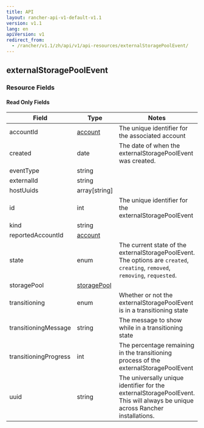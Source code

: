 ```yaml
---
title: API
layout: rancher-api-v1-default-v1.1
version: v1.1
lang: en
apiVersion: v1
redirect_from:
  - /rancher/v1.1/zh/api/v1/api-resources/externalStoragePoolEvent/
---
```


## externalStoragePoolEvent



### Resource Fields


#### Read Only Fields

Field | Type   | Notes
---|---|---
accountId | [account]({{site.baseurl}}/rancher/{{page.version}}/{{page.lang}}/api/{{page.apiVersion}}/api-resources/account/)  | The unique identifier for the associated account
created | date  | The date of when the externalStoragePoolEvent was created.
eventType | string  | 
externalId | string  | 
hostUuids | array[string]  | 
id | int  | The unique identifier for the externalStoragePoolEvent
kind | string  | 
reportedAccountId | [account]({{site.baseurl}}/rancher/{{page.version}}/{{page.lang}}/api/{{page.apiVersion}}/api-resources/account/)  | 
state | enum  | The current state of the externalStoragePoolEvent. The options are `created`, `creating`, `removed`, `removing`, `requested`.
storagePool | [storagePool]({{site.baseurl}}/rancher/{{page.version}}/{{page.lang}}/api/{{page.apiVersion}}/api-resources/storagePool/)  | 
transitioning | enum  | Whether or not the externalStoragePoolEvent is in a transitioning state
transitioningMessage | string  | The message to show while in a transitioning state
transitioningProgress | int  | The percentage remaining in the transitioning process of the externalStoragePoolEvent
uuid | string  | The universally unique identifier for the externalStoragePoolEvent. This will always be unique across Rancher installations.


<br>

